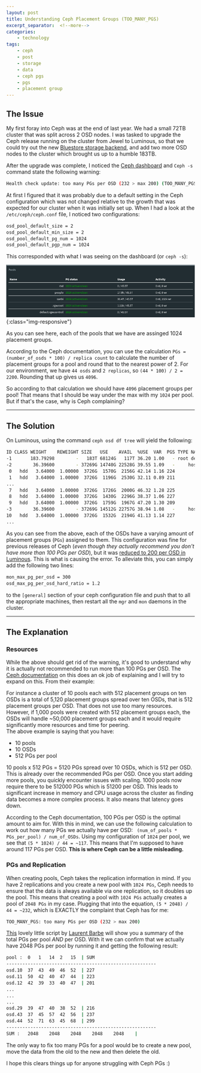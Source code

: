```yaml
---
layout: post
title: Understanding Ceph Placement Groups (TOO_MANY_PGS)
excerpt_separator:  <!--more-->
categories:
    - technology
tags:
    - ceph
    - post
    - storage
    - data
    - ceph pgs
    - pgs
    - placement group
---
```

## The Issue
My first foray into Ceph was at the end of last year. We had a small 72TB cluster that was split across 2 OSD nodes. I was tasked to upgrade the Ceph release running on the cluster from Jewel to Luminous, so that we could try out the new [Bluestore storage backend](https://ceph.com/community/new-luminous-bluestore/), and add two more OSD nodes to the cluster which brought us up to a humble 183TB.

After the upgrade was complete, I noticed the [Ceph dashboard](https://ceph.com/community/new-luminous-dashboard/) and `Ceph -s` command state the following warning:
```bash
Health check update: too many PGs per OSD (232 > max 200) (TOO_MANY_PGS) 
```

<!--more-->

At first I figured that it was probably due to a default setting in the Ceph configuration which was not changed relative to the growth that was expected for our cluster when it was initially set up. When I had a look at the `/etc/ceph/ceph.conf` file, I noticed two configurations:
```bash
osd_pool_default_size = 2
osd_pool_default_min_size = 2
osd_pool_default_pg_num = 1024
osd_pool_default_pgp_num = 1024
```
This corresponded with what I was seeing on the dashboard (or `ceph -s`):

![Ceph Pools](/assets/images/ceph_pools_pgs.png){:class="img-responsive"}

As you can see here, each of the pools that we have are assinged 1024 placement groups. 

According to the Ceph documentation, you can use the calculation `PGs =  (number_of_osds * 100) / replica count` to calculate the number of placement groups for a pool and round that to the nearest power of 2. For our environment, we have `44 osds` and `2 replicas`, so `(44 * 100) / 2 = 2200`. Rounding that up gives us `4096`.

So according to that calculation we should have `4096` placement groups per pool! That means that I should be way under the max with my `1024` per pool. But if that's the case, why is Ceph complaining?

---

## The Solution
On Luminous, using the command `ceph osd df tree` will yield the following:
```bash
ID CLASS WEIGHT    REWEIGHT SIZE   USE    AVAIL  %USE  VAR  PGS TYPE NAME          
-1       183.79298        -   183T 68124G   117T 36.20 1.00   - root default       
-2        36.39600        - 37269G 14740G 22528G 39.55 1.09   -     host ceph-osd1 
 0   hdd   3.64000  1.00000  3726G  1570G  2156G 42.14 1.16 224         osd.0      
 1   hdd   3.64000  1.00000  3726G  1196G  2530G 32.11 0.89 211         osd.1      
...
 7   hdd   3.64000  1.00000  3726G  1726G  2000G 46.32 1.28 225         osd.7      
 8   hdd   3.64000  1.00000  3726G  1430G  2296G 38.37 1.06 227         osd.8      
 9   hdd   3.64000  1.00000  3726G  1759G  1967G 47.20 1.30 209         osd.9      
-3        36.39600        - 37269G 14512G 22757G 38.94 1.08   -     host ceph-osd2 
10   hdd   3.64000  1.00000  3726G  1532G  2194G 41.13 1.14 227         osd.10     
...
```
As you can see from the above, each of the OSDs have a varying amount of placement groups (`PGs`) assigned to them. This configuration was fine for previous releases of Ceph (_even though they actually recommend you don't have more than 100 PGs per OSD_), but it was [reduced to 200 per OSD in Luminous](http://docs.ceph.com/docs/master/release-notes/#v12-2-1-luminous). This is what is causing the error. To alleviate this, you can simply add the following two lines:
```bash
mon_max_pg_per_osd = 300
osd_max_pg_per_osd_hard_ratio = 1.2
```
to the `[general]` section of your ceph configuration file and push that to all the appropriate machines, then restart all the `mgr` and `mon` daemons in the cluster.

---

## The Explanation
### Resources
While the above should get rid of the warning, it's good to understand why it is actually not recommended to run more than 100 PGs per OSD. The [Ceph documentation](http://docs.ceph.com/docs/master/rados/operations/placement-groups/) on this does an ok job of explaining and I will try to expand on this. From their example:
<div class="message">
For instance a cluster of 10 pools each with 512 placement groups on ten OSDs is a total of 5,120 placement groups spread over ten OSDs, that is 512 placement groups per OSD. That does not use too many resources. However, if 1,000 pools were created with 512 placement groups each, the OSDs will handle ~50,000 placement groups each and it would require significantly more resources and time for peering.
</div>
The above example is saying that you have:

- 10 pools
- 10 OSDs
- 512 PGs per pool

10 pools x 512 PGs = 5120 PGs spread over 10 OSDs, which is 512 per OSD. This is already over the recommended PGs per OSD. Once you start adding more pools, you quickly encounter issues with scaling. 1000 pools now require there to be 512000 PGs which is 51200 per OSD. This leads to significant increase in memory and CPU usage across the cluster as finding data becomes a more complex process. It also means that latency goes down.

According to the Ceph documentation, 100 PGs per OSD is the optimal amount to aim for. With this in mind, we can use the following calculation to work out how many PGs we actually have per OSD: ` (num_of_pools * PGs_per_pool) / num_of_OSDs`. Using my configuration of `1024` per pool, we see that `(5 * 1024) / 44 = ~117`. This means that I'm supposed to have around 117 PGs per OSD. __This is where Ceph can be a little misleading.__ 

### PGs and Replication
When creating pools, Ceph takes the replication information in mind. If you have 2 replications and you create a new pool with `1024 PGs`, Ceph needs to ensure that the data is always available via one replication, so it doubles up the pool. This means that creating a pool with `1024 PGs` actually creates a pool of `2048 PGs` in my case. Plugging that into the equation, `(5 * 2048) / 44 = ~232`, which is EXACTLY the complaint that Ceph has for me:
```bash
TOO_MANY_PGS: too many PGs per OSD (232 > max 200)
```
[This](https://gist.githubusercontent.com/Banshee1221/bfe99cec326bb0690d7f9919d9589c0b/raw/4484abc4683328764123806c5ca31a22852b9f63/pgs_stat.sh) lovely little script by [Laurent Barbe](http://cephnotes.ksperis.com/blog/2015/02/23/get-the-number-of-placement-groups-per-osd) will show you a summary of the total PGs per pool _AND_ per OSD. With it we can confirm that we actually have 2048 PGs per pool by running it and getting the following result:
```bash
pool :	0	1	14	2	15	| SUM 
--------------------------------------------------------
osd.10	37	43	49	46	52	| 227
osd.11	50	42	40	47	44	| 223
osd.12	42	39	33	40	47	| 201
...
...
...
osd.29	39	47	40	38	52	| 216
osd.43	37	45	57	42	56	| 237
osd.44	52	71	63	45	68	| 299
--------------------------------------------------------
SUM :	2048	2048	2048	2048	2048	|

```

The only way to fix too many PGs for a pool would be to create a new pool, move the data from the old to the new and then delete the old.

I hope this clears things up for anyone struggling with Ceph PGs :)